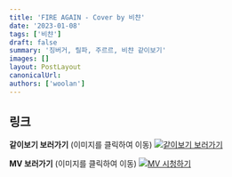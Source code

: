 ```yaml
---
title: 'FIRE AGAIN - Cover by 비챤'
date: '2023-01-08'
tags: ['비챤']
draft: false
summary: '징버거, 릴파, 주르르, 비챤 같이보기'
images: []
layout: PostLayout
canonicalUrl:
authors: ['woolan']
---
```


## 링크

**같이보기 보러가기** (이미지를 클릭하여 이동)
[![같이보기 보러가기](https://cdn.discordapp.com/attachments/1136601898116464710/1211650793904807976/logo.png?ex=65eef8bc&is=65dc83bc&hm=95dc0e08c1f43025dd60def429896697b3787a9f923593eb50b24e9fb6280361&)](https://cafe.naver.com/steamindiegame/9265166)

**MV 보러가기** (이미지를 클릭하여 이동)
[![MV 시청하기](https://i.ytimg.com/vi/7D8wnXs4zSU/maxresdefault.jpg)](https://youtu.be/7D8wnXs4zSU)
